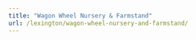 ```yaml
---
title: "Wagon Wheel Nursery & Farmstand"
url: /lexington/wagon-wheel-nursery-and-farmstand/
---
```

